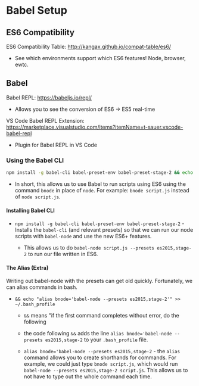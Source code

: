# Babel Setup

## ES6 Compatibility

ES6 Compatibility Table: <http://kangax.github.io/compat-table/es6/>

* See which environments support which ES6 features! Node, browser, ewtc.

## Babel

Babel REPL: <https://babeljs.io/repl/>

* Allows you to see the conversion of ES6 -> ES5 real-time

VS Code Babel REPL Extension: <https://marketplace.visualstudio.com/items?itemName=t-sauer.vscode-babel-repl>

* Plugin for Babel REPL in VS Code

### Using the Babel CLI

```bash
npm install -g babel-cli babel-preset-env babel-preset-stage-2 && echo "alias bnode='babel-node --presets es2015,stage-2'" >> ~/.bash_profile
```

* In short, this allows us to use Babel to run scripts using ES6 using the command `bnode` in place of `node`. For example: `bnode script.js` instead of `node script.js`.

#### Installing Babel CLI

* `npm install -g babel-cli babel-preset-env babel-preset-stage-2` - Installs the `babel-cli` (and relevant presets) so that we can run our node scripts with `babel-node` and use the new ES6+ features.

  * This allows us to do `babel-node script.js --presets es2015,stage-2` to run our file written in ES6.

#### The Alias (Extra)

Writing out babel-node with the presets can get old quickly. Fortunately, we can alias commands in bash.

* `&& echo "alias bnode='babel-node --presets es2015,stage-2'" >> ~/.bash_profile`
  
  * `&&` means "if the first command completes without error, do the following
  
  * the code following `&&` adds the line `alias bnode='babel-node --presets es2015,stage-2` to your `.bash_profile` file.
  
  * `alias bnode='babel-node --presets es2015,stage-2` - the `alias` command allows you to create shorthands for commands. For example, we could just type `bnode script.js`, which would run `babel-node --presets es2015,stage-2 script.js`. This allows us to not have to type out the whole command each time.
